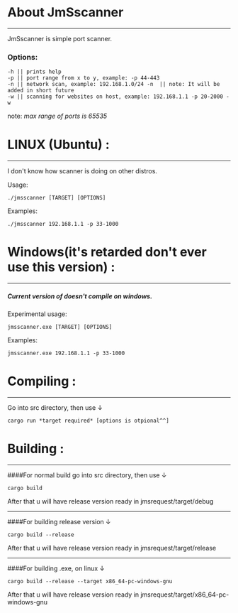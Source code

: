 # About JmSscanner 
****
JmSscanner is simple port scanner.
### Options:
```
-h || prints help
-p || port range from x to y, example: -p 44-443
-n || network scan, example: 192.168.1.0/24 -n  || note: It will be added in short future 
-w || scanning for websites on host, example: 192.168.1.1 -p 20-2000 -w 
```
note: _max range of ports is 65535_
# LINUX (Ubuntu) :
****
I don't know how scanner is doing on other distros. 

Usage:
```
./jmsscanner [TARGET] [OPTIONS]
```
Examples:
```
./jmsscanner 192.168.1.1 -p 33-1000
```


# Windows(it's retarded don't ever use this version) :
****
##### Current version of doesn't compile on windows. 

Experimental usage:
```` 
jmsscanner.exe [TARGET] [OPTIONS]
````
Examples:
```
jmsscanner.exe 192.168.1.1 -p 33-1000
```

# Compiling : 
****
Go into src directory, then use ↓
```` 
cargo run *target required* [options is otpional^^]
````
# Building :
****
####For normal build go into src directory, then use ↓
```` 
cargo build
````
After that u will have release version ready in jmsrequest/target/debug
****

####For building release version ↓
```` 
cargo build --release 
````
After that u will have release version ready in jmsrequest/target/release
****


####For building .exe, on linux ↓
````
cargo build --release --target x86_64-pc-windows-gnu
````
After that u will have release version ready in jmsrequest/target/x86_64-pc-windows-gnu